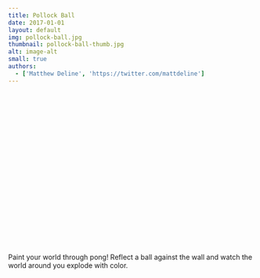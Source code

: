 ```yaml
---
title: Pollock Ball
date: 2017-01-01
layout: default
img: pollock-ball.jpg
thumbnail: pollock-ball-thumb.jpg
alt: image-alt
small: true
authors:
  - ['Matthew Deline', 'https://twitter.com/mattdeline']
---
```


<iframe width="100%" height="315" data-src-lazy="https://www.youtube.com/embed/2EYKyfzufYM" frameborder="0" allow="encrypted-media" allowfullscreen></iframe>

Paint your world through pong! Reflect a ball against the wall and watch the world around you explode with color.
